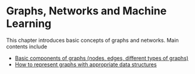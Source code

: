 Graphs, Networks and Machine Learning
=====================================
This chapter introduces basic concepts of graphs and networks. Main contents include
- [Basic components of graphs (nodes, edges, different types of graphs)](choice_of_graph_representation.html#how-to-define-a-graph)
- [How to represent graphs with appropriate data structures](choice_of_graph_representation.html#representing-graphs)
